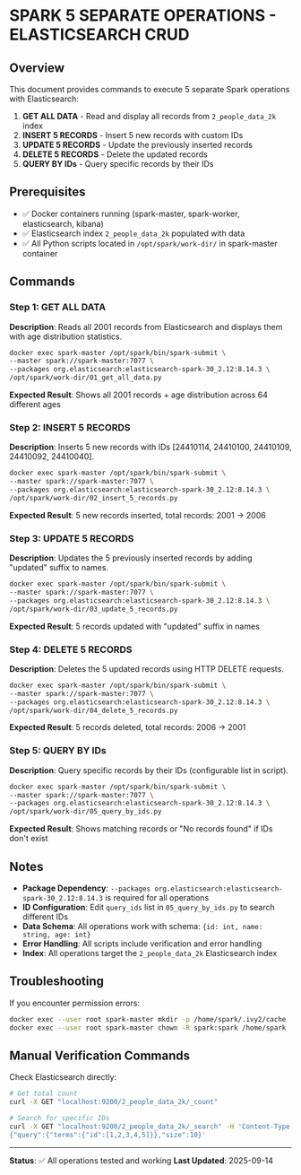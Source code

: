 # SPARK 5 SEPARATE OPERATIONS - ELASTICSEARCH CRUD

## Overview
This document provides commands to execute 5 separate Spark operations with Elasticsearch:
1. **GET ALL DATA** - Read and display all records from `2_people_data_2k` index
2. **INSERT 5 RECORDS** - Insert 5 new records with custom IDs
3. **UPDATE 5 RECORDS** - Update the previously inserted records
4. **DELETE 5 RECORDS** - Delete the updated records
5. **QUERY BY IDs** - Query specific records by their IDs

## Prerequisites
- ✅ Docker containers running (spark-master, spark-worker, elasticsearch, kibana)
- ✅ Elasticsearch index `2_people_data_2k` populated with data
- ✅ All Python scripts located in `/opt/spark/work-dir/` in spark-master container

## Commands

### Step 1: GET ALL DATA
**Description**: Reads all 2001 records from Elasticsearch and displays them with age distribution statistics.

```bash
docker exec spark-master /opt/spark/bin/spark-submit \
--master spark://spark-master:7077 \
--packages org.elasticsearch:elasticsearch-spark-30_2.12:8.14.3 \
/opt/spark/work-dir/01_get_all_data.py
```
**Expected Result**: Shows all 2001 records + age distribution across 64 different ages

### Step 2: INSERT 5 RECORDS
**Description**: Inserts 5 new records with IDs [24410114, 24410100, 24410109, 24410092, 24410040].

```bash
docker exec spark-master /opt/spark/bin/spark-submit \
--master spark://spark-master:7077 \
--packages org.elasticsearch:elasticsearch-spark-30_2.12:8.14.3 \
/opt/spark/work-dir/02_insert_5_records.py
```
**Expected Result**: 5 new records inserted, total records: 2001 → 2006

### Step 3: UPDATE 5 RECORDS
**Description**: Updates the 5 previously inserted records by adding "updated" suffix to names.

```bash
docker exec spark-master /opt/spark/bin/spark-submit \
--master spark://spark-master:7077 \
--packages org.elasticsearch:elasticsearch-spark-30_2.12:8.14.3 \
/opt/spark/work-dir/03_update_5_records.py
```
**Expected Result**: 5 records updated with "updated" suffix in names

### Step 4: DELETE 5 RECORDS
**Description**: Deletes the 5 updated records using HTTP DELETE requests.

```bash
docker exec spark-master /opt/spark/bin/spark-submit \
--master spark://spark-master:7077 \
--packages org.elasticsearch:elasticsearch-spark-30_2.12:8.14.3 \
/opt/spark/work-dir/04_delete_5_records.py
```
**Expected Result**: 5 records deleted, total records: 2006 → 2001

### Step 5: QUERY BY IDs
**Description**: Query specific records by their IDs (configurable list in script).

```bash
docker exec spark-master /opt/spark/bin/spark-submit \
--master spark://spark-master:7077 \
--packages org.elasticsearch:elasticsearch-spark-30_2.12:8.14.3 \
/opt/spark/work-dir/05_query_by_ids.py
```
**Expected Result**: Shows matching records or "No records found" if IDs don't exist

## Notes
- **Package Dependency**: `--packages org.elasticsearch:elasticsearch-spark-30_2.12:8.14.3` is required for all operations
- **ID Configuration**: Edit `query_ids` list in `05_query_by_ids.py` to search different IDs
- **Data Schema**: All operations work with schema: `{id: int, name: string, age: int}`
- **Error Handling**: All scripts include verification and error handling
- **Index**: All operations target the `2_people_data_2k` Elasticsearch index

## Troubleshooting
If you encounter permission errors:
```bash
docker exec --user root spark-master mkdir -p /home/spark/.ivy2/cache
docker exec --user root spark-master chown -R spark:spark /home/spark
```

## Manual Verification Commands
Check Elasticsearch directly:
```bash
# Get total count
curl -X GET "localhost:9200/2_people_data_2k/_count"

# Search for specific IDs
curl -X GET "localhost:9200/2_people_data_2k/_search" -H 'Content-Type: application/json' -d'
{"query":{"terms":{"id":[1,2,3,4,5]}},"size":10}'
```

---
**Status**: ✅ All operations tested and working
**Last Updated**: 2025-09-14
